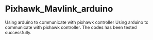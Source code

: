 # Pixhawk_Mavlink_arduino
Using arduino to communicate with pixhawk controller
Using arduino to communicate with pixhawk controller. The codes has been tested successfully.
